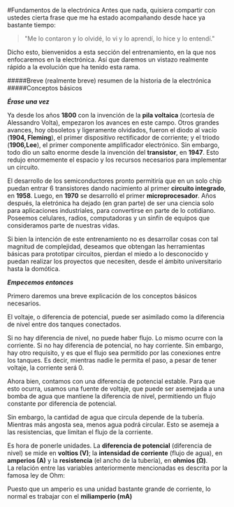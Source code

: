 #Fundamentos de la electrónica
Antes que nada, quisiera compartir con ustedes cierta frase que me ha estado acompañando desde hace ya bastante tiempo:  
>"Me lo contaron y lo olvidé, lo vi y lo aprendí, lo hice y lo entendí."

Dicho esto, bienvenidos a esta sección del entrenamiento, en la que nos enfocaremos en la electrónica. Así que daremos un vistazo realmente rápido a la evolución que ha tenido esta rama.




#####Breve (realmente breve) resumen de la historia de la electrónica  
#####Conceptos básicos



***Érase una vez***

Ya desde los años **1800** con la invención de la **pila voltaica** (cortesía de Alessandro Volta), empezaron los avances en este campo. Otros grandes avances, hoy obsoletos y ligeramente olvidados, fueron el diodo al vacío (**1904, Fleming**), el primer dispositivo rectificador de corriente; y el triodo (**1906,Lee**), el primer componente amplificador electrónico. Sin embargo, todo dio un salto enorme desde la invención del **transistor**, en **1947**. Esto redujo enormemente el espacio y los recursos necesarios para implementar un circuito.

El desarrollo de los semiconductores pronto permitiría que en un solo chip puedan entrar 6 transistores dando nacimiento al primer **circuito integrado**, en **1958**. Luego, en **1970** se desarrolló el primer **microprocesador**. Años después, la eletrónica ha dejado (en gran parte) de ser una ciencia solo para aplicaciones industriales, para convertirse en parte de lo cotidiano. Poseemos celulares, radios, computadoras y un sinfín de equipos que consideramos parte de nuestras vidas. 

Si bien la intención de este entrenamiento no es desarrollar cosas con tal magnitud de complejidad, deseamos que obtengan las herramientas básicas para prototipar circuitos, pierdan el miedo a lo desconocido y puedan realizar los proyectos que necesiten, desde el ámbito universitario hasta la domótica.

***Empecemos entonces***

Primero daremos una breve explicación de los conceptos básicos necesarios.   

El voltaje, o diferencia de potencial, puede ser asimilado como la diferencia de nivel entre dos tanques conectados.

Si no hay diferencia de nivel, no puede haber flujo. Lo mismo ocurre con la corriente. Si no hay diferencia de potencial, no hay corriente. Sin embargo, hay otro requisito, y es que el flujo sea permitido por las conexiones entre los tanques. Es decir, mientras nadie le permita el paso, a pesar de tener voltaje, la corriente será 0.

Ahora bien, contamos con una diferencia de potencial estable. Para que esto ocurra, usamos una fuente de voltaje, que puede ser asemejada a una bomba de agua que mantiene la diferencia de nivel, permitiendo un flujo constante por diferencia de potencial.

Sin embargo, la cantidad de agua que circula depende de la tubería. Mientras más angosta sea, menos agua podrá circular. Esto se asemeja a las resistencias, que limitan el flujo de la corriente.

Es hora de ponerle unidades. La **diferencia de potencial** (diferencia de nivel) se mide en **voltios (V)**; la **intensidad de corriente** (flujo de agua), en **amperios (A)** y la **resistencia** (el ancho de la tubería), en **ohmios (Ω)**.   
La relación entre las variables anteriormente mencionadas es descrita por la famosa ley de Ohm:

Puesto que un amperio es una unidad bastante grande de corriente, lo normal es trabajar con el **miliamperio (mA)**









